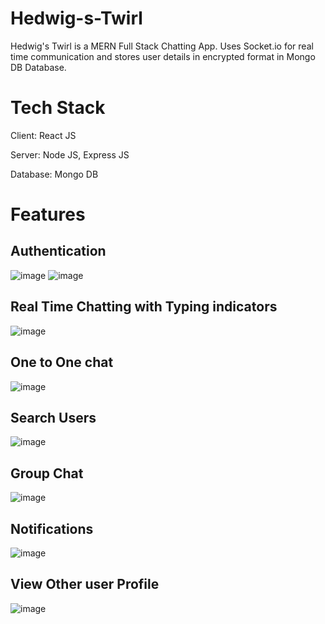 # Hedwig-s-Twirl
Hedwig's Twirl is a MERN Full Stack Chatting App. Uses Socket.io for real time communication and stores user details in encrypted format in Mongo DB Database.

# Tech Stack
Client: React JS

Server: Node JS, Express JS

Database: Mongo DB

# Features

## Authentication
![image](https://user-images.githubusercontent.com/84180549/210360877-5ba23589-3996-4f93-a8a6-2883f50739b1.png)
![image](https://user-images.githubusercontent.com/84180549/210360994-53f150e0-5328-4b66-b88c-6374ea0e64dc.png)

## Real Time Chatting with Typing indicators
![image](https://user-images.githubusercontent.com/84180549/210361135-bc86daa2-b752-40ff-9e0a-9c46b2c6b1ac.png)

## One to One chat
![image](https://user-images.githubusercontent.com/84180549/210361311-c4e91bba-b467-4bf1-a0a1-4821fb538a43.png)

## Search Users
![image](https://user-images.githubusercontent.com/84180549/210361526-2f04cd5f-c4ae-468c-85f8-4c9d624ecc23.png)
## Group Chat
![image](https://user-images.githubusercontent.com/84180549/210361701-92bf8cd7-bd5a-4b3a-a821-c75edd826499.png)
## Notifications
![image](https://user-images.githubusercontent.com/84180549/210361953-43fb1eff-0db0-4d9b-bfe7-476494ee6417.png)
## View Other user Profile
![image](https://user-images.githubusercontent.com/84180549/210361852-a30ae0a0-155b-44a8-ab44-164d6154bb72.png)



